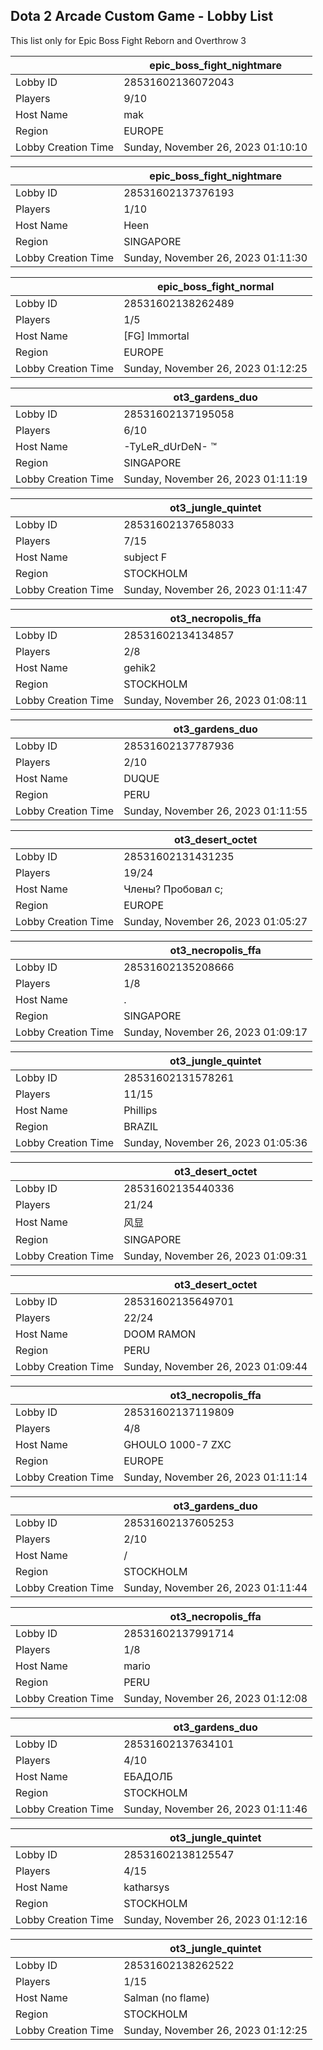## Dota 2 Arcade Custom Game - Lobby List

This list only for Epic Boss Fight Reborn and Overthrow 3

|  | epic_boss_fight_nightmare |
| ------ | ------ |
| Lobby ID | 28531602136072043 |
| Players | 9/10 |
| Host Name | mak |
| Region | EUROPE |
| Lobby Creation Time | Sunday, November 26, 2023 01:10:10 |


|  | epic_boss_fight_nightmare |
| ------ | ------ |
| Lobby ID | 28531602137376193 |
| Players | 1/10 |
| Host Name | Heen |
| Region | SINGAPORE |
| Lobby Creation Time | Sunday, November 26, 2023 01:11:30 |


|  | epic_boss_fight_normal |
| ------ | ------ |
| Lobby ID | 28531602138262489 |
| Players | 1/5 |
| Host Name | [FG] Immortal |
| Region | EUROPE |
| Lobby Creation Time | Sunday, November 26, 2023 01:12:25 |


|  | ot3_gardens_duo |
| ------ | ------ |
| Lobby ID | 28531602137195058 |
| Players | 6/10 |
| Host Name | -TyLeR_dUrDeN- ™ |
| Region | SINGAPORE |
| Lobby Creation Time | Sunday, November 26, 2023 01:11:19 |


|  | ot3_jungle_quintet |
| ------ | ------ |
| Lobby ID | 28531602137658033 |
| Players | 7/15 |
| Host Name | subject F |
| Region | STOCKHOLM |
| Lobby Creation Time | Sunday, November 26, 2023 01:11:47 |


|  | ot3_necropolis_ffa |
| ------ | ------ |
| Lobby ID | 28531602134134857 |
| Players | 2/8 |
| Host Name | gehik2 |
| Region | STOCKHOLM |
| Lobby Creation Time | Sunday, November 26, 2023 01:08:11 |


|  | ot3_gardens_duo |
| ------ | ------ |
| Lobby ID | 28531602137787936 |
| Players | 2/10 |
| Host Name | DUQUE |
| Region | PERU |
| Lobby Creation Time | Sunday, November 26, 2023 01:11:55 |


|  | ot3_desert_octet |
| ------ | ------ |
| Lobby ID | 28531602131431235 |
| Players | 19/24 |
| Host Name | Члены? Пробовал с; |
| Region | EUROPE |
| Lobby Creation Time | Sunday, November 26, 2023 01:05:27 |


|  | ot3_necropolis_ffa |
| ------ | ------ |
| Lobby ID | 28531602135208666 |
| Players | 1/8 |
| Host Name | . |
| Region | SINGAPORE |
| Lobby Creation Time | Sunday, November 26, 2023 01:09:17 |


|  | ot3_jungle_quintet |
| ------ | ------ |
| Lobby ID | 28531602131578261 |
| Players | 11/15 |
| Host Name | Phillips |
| Region | BRAZIL |
| Lobby Creation Time | Sunday, November 26, 2023 01:05:36 |


|  | ot3_desert_octet |
| ------ | ------ |
| Lobby ID | 28531602135440336 |
| Players | 21/24 |
| Host Name | 风显 |
| Region | SINGAPORE |
| Lobby Creation Time | Sunday, November 26, 2023 01:09:31 |


|  | ot3_desert_octet |
| ------ | ------ |
| Lobby ID | 28531602135649701 |
| Players | 22/24 |
| Host Name | DOOM RAMON |
| Region | PERU |
| Lobby Creation Time | Sunday, November 26, 2023 01:09:44 |


|  | ot3_necropolis_ffa |
| ------ | ------ |
| Lobby ID | 28531602137119809 |
| Players | 4/8 |
| Host Name | GHOULO 1000-7 ZXC |
| Region | EUROPE |
| Lobby Creation Time | Sunday, November 26, 2023 01:11:14 |


|  | ot3_gardens_duo |
| ------ | ------ |
| Lobby ID | 28531602137605253 |
| Players | 2/10 |
| Host Name | / |
| Region | STOCKHOLM |
| Lobby Creation Time | Sunday, November 26, 2023 01:11:44 |


|  | ot3_necropolis_ffa |
| ------ | ------ |
| Lobby ID | 28531602137991714 |
| Players | 1/8 |
| Host Name | mario |
| Region | PERU |
| Lobby Creation Time | Sunday, November 26, 2023 01:12:08 |


|  | ot3_gardens_duo |
| ------ | ------ |
| Lobby ID | 28531602137634101 |
| Players | 4/10 |
| Host Name | ЕБАДОЛБ |
| Region | STOCKHOLM |
| Lobby Creation Time | Sunday, November 26, 2023 01:11:46 |


|  | ot3_jungle_quintet |
| ------ | ------ |
| Lobby ID | 28531602138125547 |
| Players | 4/15 |
| Host Name | katharsys |
| Region | STOCKHOLM |
| Lobby Creation Time | Sunday, November 26, 2023 01:12:16 |


|  | ot3_jungle_quintet |
| ------ | ------ |
| Lobby ID | 28531602138262522 |
| Players | 1/15 |
| Host Name | Salman (no flame) |
| Region | STOCKHOLM |
| Lobby Creation Time | Sunday, November 26, 2023 01:12:25 |


